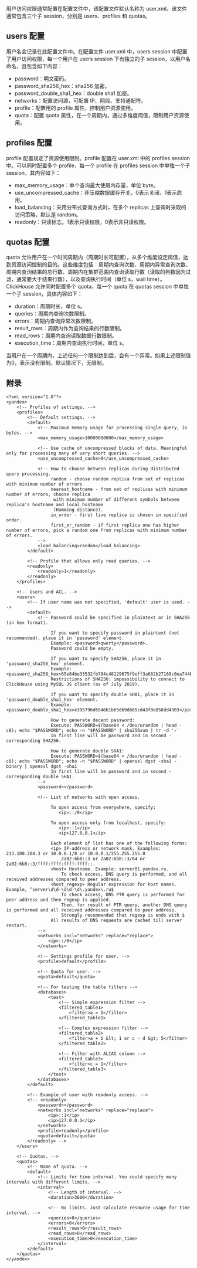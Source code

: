 用户访问权限通常配置在配置文件中，该配置文件默认名称为 user.xml。该文件通常包含三个子 session，分别是 users、profiles 和 quotas。

## users 配置
用户名会记录在此配置文件中。在配置文件 user.xml 中，users session 中配置了用户访问权限，每一个用户在 users session 下有独立的子 session，以用户名命名，且包含如下内容：
- password：明文密码。
- password_sha256_hex：sha256 加密。
- password_double_sha1_hex：double sha1 加密。
- networks：配置访问源，可配置 IP、网段、支持通配符。
- profile：配置用的 profile 属性，控制用户资源使用。
- quota：配置 quota 属性，在一个周期内，通过多维度阈值，限制用户资源使用。

## profiles 配置
profile 配置规定了资源使用限制。profile 配置在 user.xml 中的 profiles session 中。可以同时配置多个 profile，每一个 profile 在 profiles session 中单独一个子 session，其内容如下：
- max_memory_usage：单个查询最大使用内存量，单位 byte。
- use_uncompressed_cache：非压缩数据缓存开关，0表示关闭，1表示启用。
- load_balancing：采用分布式查询方式时，在多个 replicas 上查询时采取的访问策略，默认是 random。
- readonly：只读标志。1表示只读权限，0表示非只读权限。

## quotas 配置
quota 允许用户在一个时间周期内（周期时长可配置），从多个维度设定阈值，达到资源访问控制的目的。这些维度包括：周期内查询次数、周期内异常查询次数、周期内查询结果的总行数、周期内在集群范围内查询读取行数（读取的列数因为过滤，通常要大于结果行数），以及查询执行时间（单位 s，wall time）。ClickHouse 允许同时配置多个 quota，每一个 quota 在 quotas session 中单独一个子 session，具体内容如下：
- duration：周期时长，单位 s。
- queries：周期内查询次数限制。
- errors：周期内查询异常次数限制。
- result_rows：周期内作为查询结果的行数限制。
- read_rows：周期内查询读取数据行数限制。
- execution_time：周期内查询执行时间，单位 s。

当用户在一个周期内，上述任何一个限制达到后，会有一个异常。如果上述限制值为0，表示没有限制。默认情况下，无限制。

## 附录
```
<?xml version="1.0"?>
<yandex>
    <!-- Profiles of settings. -->
    <profiles>
        <!-- Default settings. -->
        <default>
            <!-- Maximum memory usage for processing single query, in bytes. -->
            <max_memory_usage>10000000000</max_memory_usage>
 
            <!-- Use cache of uncompressed blocks of data. Meaningful only for processing many of very short queries. -->
            <use_uncompressed_cache>0</use_uncompressed_cache>
 
            <!-- How to choose between replicas during distributed query processing.
                 random - choose random replica from set of replicas with minimum number of errors
                 nearest_hostname - from set of replicas with minimum number of errors, choose replica
                  with minimum number of different symbols between replica's hostname and local hostname
                  (Hamming distance).
                 in_order - first live replica is chosen in specified order.
                 first_or_random - if first replica one has higher number of errors, pick a random one from replicas with minimum number of errors.
            -->
            <load_balancing>random</load_balancing>
        </default>
 
        <!-- Profile that allows only read queries. -->
        <readonly>
            <readonly>1</readonly>
        </readonly>
    </profiles>
 
    <!-- Users and ACL. -->
    <users>
        <!-- If user name was not specified, 'default' user is used. -->
        <default>
            <!-- Password could be specified in plaintext or in SHA256 (in hex format).
 
                 If you want to specify password in plaintext (not recommended), place it in 'password' element.
                 Example: <password>qwerty</password>.
                 Password could be empty.
 
                 If you want to specify SHA256, place it in 'password_sha256_hex' element.
                 Example: <password_sha256_hex>65e84be33532fb784c48129675f9eff3a682b27168c0ea744b2cf58ee02337c5</password_sha256_hex>
                 Restrictions of SHA256: impossibility to connect to ClickHouse using MySQL JS client (as of July 2019).
 
                 If you want to specify double SHA1, place it in 'password_double_sha1_hex' element.
                 Example: <password_double_sha1_hex>e395796d6546b1b65db9d665cd43f0e858dd4303</password_double_sha1_hex>
 
                 How to generate decent password:
                 Execute: PASSWORD=$(base64 < /dev/urandom | head -c8); echo "$PASSWORD"; echo -n "$PASSWORD" | sha256sum | tr -d '-'
                 In first line will be password and in second - corresponding SHA256.
 
                 How to generate double SHA1:
                 Execute: PASSWORD=$(base64 < /dev/urandom | head -c8); echo "$PASSWORD"; echo -n "$PASSWORD" | openssl dgst -sha1 -binary | openssl dgst -sha1
                 In first line will be password and in second - corresponding double SHA1.
            -->
            <password></password>
 
            <!-- List of networks with open access.
 
                 To open access from everywhere, specify:
                    <ip>::/0</ip>
 
                 To open access only from localhost, specify:
                    <ip>::1</ip>
                    <ip>127.0.0.1</ip>
 
                 Each element of list has one of the following forms:
                 <ip> IP-address or network mask. Examples: 213.180.204.3 or 10.0.0.1/8 or 10.0.0.1/255.255.255.0
                     2a02:6b8::3 or 2a02:6b8::3/64 or 2a02:6b8::3/ffff:ffff:ffff:ffff::.
                 <host> Hostname. Example: server01.yandex.ru.
                     To check access, DNS query is performed, and all received addresses compared to peer address.
                 <host_regexp> Regular expression for host names. Example, ^server\d\d-\d\d-\d\.yandex\.ru$
                     To check access, DNS PTR query is performed for peer address and then regexp is applied.
                     Then, for result of PTR query, another DNS query is performed and all received addresses compared to peer address.
                     Strongly recommended that regexp is ends with $
                 All results of DNS requests are cached till server restart.
            -->
            <networks incl="networks" replace="replace">
                <ip>::/0</ip>
            </networks>
 
            <!-- Settings profile for user. -->
            <profile>default</profile>
 
            <!-- Quota for user. -->
            <quota>default</quota>
 
            <!-- For testing the table filters -->
            <databases>
                <test>
                    <!-- Simple expression filter -->
                    <filtered_table1>
                        <filter>a = 1</filter>
                    </filtered_table1>
 
                    <!-- Complex expression filter -->
                    <filtered_table2>
                        <filter>a + b &lt; 1 or c - d &gt; 5</filter>
                    </filtered_table2>
 
                    <!-- Filter with ALIAS column -->
                    <filtered_table3>
                        <filter>c = 1</filter>
                    </filtered_table3>
                </test>
            </databases>
        </default>
 
        <!-- Example of user with readonly access. -->
        <!-- <readonly>
            <password></password>
            <networks incl="networks" replace="replace">
                <ip>::1</ip>
                <ip>127.0.0.1</ip>
            </networks>
            <profile>readonly</profile>
            <quota>default</quota>
        </readonly> -->
    </users>
 
    <!-- Quotas. -->
    <quotas>
        <!-- Name of quota. -->
        <default>
            <!-- Limits for time interval. You could specify many intervals with different limits. -->
            <interval>
                <!-- Length of interval. -->
                <duration>3600</duration>
 
                <!-- No limits. Just calculate resource usage for time interval. -->
                <queries>0</queries>
                <errors>0</errors>
                <result_rows>0</result_rows>
                <read_rows>0</read_rows>
                <execution_time>0</execution_time>
            </interval>
        </default>
    </quotas>
</yandex>
```
